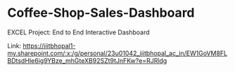 # Coffee-Shop-Sales-Dashboard
EXCEL Project: End to End Interactive Dashboard 

Link: https://iiitbhopal1-my.sharepoint.com/:x:/g/personal/23u01042_iiitbhopal_ac_in/EW1GoVM8FLBDtsdHIe6ig9YBze_mhGteXB92SZt9tJnFKw?e=RJRldg
